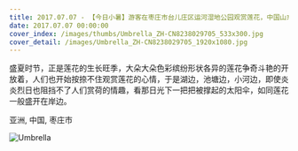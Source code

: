 ```yaml
---
title: 2017.07.07 - 【今日小暑】游客在枣庄市台儿庄区运河湿地公园观赏莲花，中国山东省 (Gao Qimin/Xinhua/Alamy Live News)
date: 2017.07.07 00:00:00
cover_index: /images/thumbs/Umbrella_ZH-CN8238029705_533x300.jpg
cover_detail: /images/Umbrella_ZH-CN8238029705_1920x1080.jpg
---
```


盛夏时节，正是莲花的生长旺季，大朵大朵色彩缤纷形状各异的莲花争奇斗艳的开放着，人们也开始按捺不住观赏莲花的心情，于是湖边，池塘边，小河边，即使炎炎烈日也阻挡不了人们赏荷的情趣，看那日光下一把把被撑起的太阳伞，如同莲花一般盛开在岸边。

亚洲, 中国, 枣庄市

![Umbrella](/images/Umbrella_ZH-CN8238029705_1920x1080.jpg)

